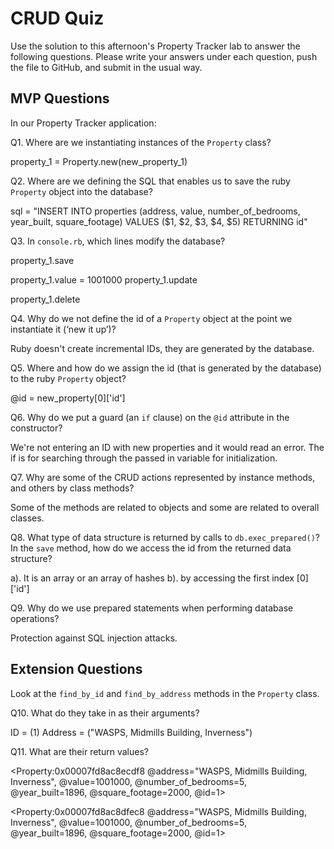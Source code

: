 # CRUD Quiz

Use the solution to this afternoon's Property Tracker lab to answer the following questions. Please write your answers under each question, push the file to GitHub, and submit in the usual way.

## MVP Questions

In our Property Tracker application:

Q1. Where are we instantiating instances of the `Property` class?

property_1 = Property.new(new_property_1)



Q2. Where are we defining the SQL that enables us to save the ruby `Property` object into the database?

sql = "INSERT INTO properties (address, value, number_of_bedrooms, year_built, square_footage)
VALUES ($1, $2, $3, $4, $5) RETURNING id"


Q3. In `console.rb`, which lines modify the database?

property_1.save

property_1.value = 1001000
property_1.update

property_1.delete


Q4. Why do we not define the id of a `Property` object at the point we instantiate it (‘new it up’)?

Ruby doesn't create incremental IDs, they are generated by the database.



Q5. Where and how do we assign the id (that is generated by the database) to the ruby `Property` object?

@id = new_property[0]['id']


Q6. Why do we put a guard (an `if` clause) on the `@id` attribute in the constructor?

We're not entering an ID with new properties and it would read an error. The if is for searching through the passed in variable for initialization.


Q7. Why are some of the CRUD actions represented by instance methods, and others by class methods?

Some of the methods are related to objects and some are related to overall classes.



Q8. What type of data structure is returned by calls to `db.exec_prepared()`? In the `save` method, how do we access the id from the returned data structure?

a). It is an array or an array of hashes
b). by accessing the first index [0]['id']



Q9. Why do we use prepared statements when performing database operations?

Protection against SQL injection attacks.




## Extension Questions

Look at the `find_by_id` and `find_by_address` methods in the `Property` class.

Q10. What do they take in as their arguments?

ID = (1)
Address = ("WASPS, Midmills Building, Inverness")

Q11. What are their return values?

<Property:0x00007fd8ac8ecdf8 @address="WASPS, Midmills Building, Inverness", @value=1001000, @number_of_bedrooms=5, @year_built=1896, @square_footage=2000, @id=1>

<Property:0x00007fd8ac8dfec8 @address="WASPS, Midmills Building, Inverness", @value=1001000, @number_of_bedrooms=5, @year_built=1896, @square_footage=2000, @id=1>
